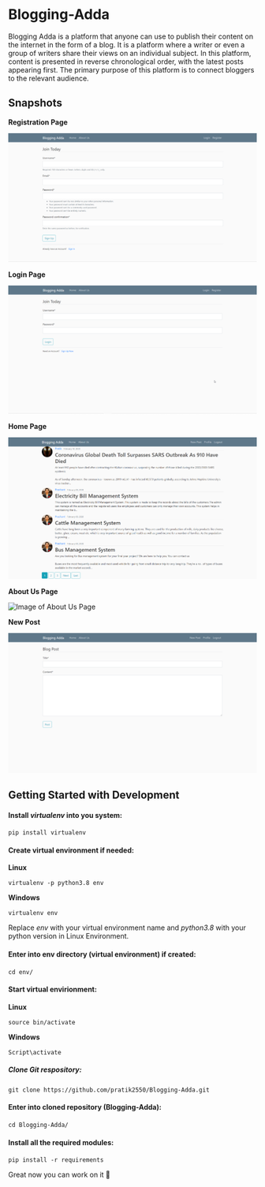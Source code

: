 # Blogging-Adda

Blogging Adda is a platform that anyone can use to publish their content on the internet in the form of a blog. It is a platform where a writer or even a group of writers share their views on an individual subject. In this platform, content is presented in reverse chronological order, with the latest posts appearing first. The primary purpose of this platform is to connect bloggers to the relevant audience.



## Snapshots

**Registration Page**

![Image of Registration Page](https://github.com/Prashant1099/Blogging-Adda/blob/master/Snapshots/Register%20Page.png)

**Login Page**

![Image of Login Page](https://github.com/pratik2550/Blogging-Adda/blob/master/Snapshots/Login%20Page.png)

**Home Page**

![Image of Home Page](https://github.com/pratik2550/Blogging-Adda/blob/master/Snapshots/Home%20Page.png)

**About Us Page**

![Image of About Us Page](https://github.com/pratik2550/QuotesApp/blob/master/Snapshots/About%20Page.png)

**New Post**

![Image of New Post](https://github.com/pratik2550/Blogging-Adda/blob/master/Snapshots/New%20Post%20Page.png)


## Getting Started with Development

#### Install _virtualenv_ into you system:
```
pip install virtualenv
```

#### Create virtual environment if needed:
**Linux**
``` 
virtualenv -p python3.8 env
```

**Windows**
```
virtualenv env
```
Replace _env_ with your virtual environment name and _python3.8_ with your python version in Linux Environment.

#### Enter into env directory (virtual environment) if created:
``` 
cd env/
```

#### Start virtual envirionment:
**Linux**
```
source bin/activate
```

**Windows**
```
Script\activate
```

##### Clone Git respository:
```
git clone https://github.com/pratik2550/Blogging-Adda.git
```

#### Enter into cloned repository (Blogging-Adda):
```
cd Blogging-Adda/
```

#### Install all the required modules:
```
pip install -r requirements
```

Great now you can work on it :tada:
